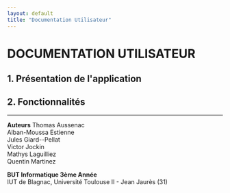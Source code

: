 ```yaml
---
layout: default
title: "Documentation Utilisateur"
---
```

# DOCUMENTATION UTILISATEUR

## 1. Présentation de l'application
## 2. Fonctionnalités

---

**Auteurs**
Thomas Aussenac  
Alban-Moussa Estienne  
Jules Giard--Pellat  
Victor Jockin  
Mathys Laguilliez  
Quentin Martinez  

**BUT Informatique 3ème Année**  
IUT de Blagnac, Université Toulouse II - Jean Jaurès (31)